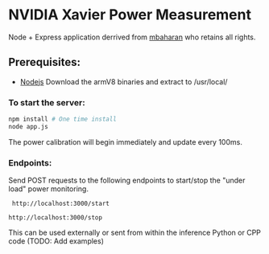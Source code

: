 # NVIDIA Xavier Power Measurement
Node + Express application derrived from [mbaharan](https://github.com/mbaharan/Tegra_Xavier_TX2_INA_Power_Monitors) who retains all rights.

## Prerequisites:
* [Nodejs](https://nodejs.org/en/download/) Download the armV8 binaries and extract to /usr/local/

### To start the server:

```bash
npm install # One time install
node app.js
```

The power calibration will begin immediately and update every 100ms.

### Endpoints:

Send POST requests to the following endpoints to start/stop the "under load" power monitoring.

```
 http://localhost:3000/start
 ```
 
 ```
 http://localhost:3000/stop
 ```
 
 This can be used externally or sent from within the inference Python or CPP code (TODO: Add examples)
